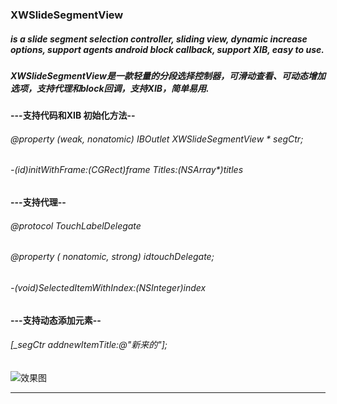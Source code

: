 ### XWSlideSegmentView 
##### is a slide segment selection controller, sliding view, dynamic increase options, support agents android block callback, support XIB, easy to use.

##### XWSlideSegmentView是一款轻量的分段选择控制器，可滑动查看、可动态增加选项，支持代理和block回调，支持XIB，简单易用.

#### ---支持代码和XIB 初始化方法--
######  @property (weak, nonatomic) IBOutlet XWSlideSegmentView * segCtr;

######  -(id)initWithFrame:(CGRect)frame Titles:(NSArray*)titles 

#### ---支持代理--
######  @protocol TouchLabelDelegate <NSObject>
######  @property ( nonatomic, strong) id<TouchLabelDelegate>touchDelegate;
###### -(void)SelectedItemWithIndex:(NSInteger)index

#### ---支持动态添加元素--
######  [_segCtr addnewItemTitle:@"新来的"];

![效果图](https://github.com/viviwu/XWSlideSegmentView/blob/master/XWSlideSegmentView/屏幕快照%202018-02-23%2013.27.25.png)

****

